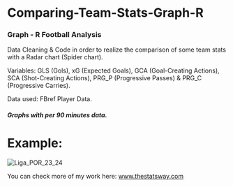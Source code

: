 # Comparing-Team-Stats-Graph-R

### Graph - R Football Analysis


Data Cleaning & Code in order to realize the comparison of some team stats with a Radar chart (Spider chart).

Variables: GLS (Gols), xG (Expected Goals), GCA (Goal-Creating Actions), SCA (Shot-Creating Actions), PRG_P (Progressive Passes) & PRG_C (Progressive Carries).

Data used: FBref Player Data.


#### *Graphs with per 90 minutes data.*


# Example:

![Liga_POR_23_24](https://github.com/user-attachments/assets/8458332d-f064-4e65-a904-df571a15d1ca)


You can check more of my work here: www.thestatsway.com
